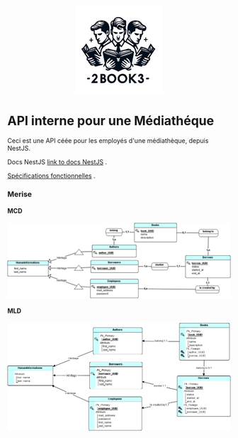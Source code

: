 <p align="center">
  <a href="http://nestjs.com/" target="blank"><img src="docs/2book3.jpg" width="200" alt="2book3 logo" /></a>
</p>

# API interne pour une Médiathéque

Ceci est une API céée pour les employés d'une médiathèque, depuis NestJS.

Docs NestJS  [link to docs NestJS](docs/readmeNest.md) .

 [Spécifications fonctionnelles](docs/Spec.md) .

### Merise



#### MCD

<img src="docs/mcd.png" align="center">

#### MLD


<img src="docs/mld.png" align="center">


